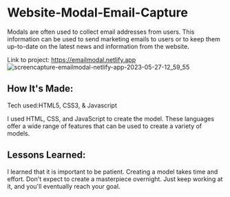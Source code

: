 <h1>Website-Modal-Email-Capture</h1>
<p>Modals are often used to collect email addresses from users. This information can be used to send marketing emails to users or to keep them up-to-date on the latest news and information from the website.</p>

Link to project: https://emailmodal.netlify.app
![screencapture-emailmodal-netlify-app-2023-05-27-12_59_55](https://github.com/wewjr82/website-modal-email-capture/assets/68568420/20387749-732d-48dd-81c2-219fc02656e3)

<h2>How It's Made:</h2>



<p>Tech used:HTML5, CSS3, & Javascript</p>

<p>I used HTML, CSS, and JavaScript to create the model. These languages offer a wide range of features that can be used to create a variety of models.</p>

<h2>Lessons Learned:</h2>
<p>I learned that it is important to be patient. Creating a model takes time and effort. Don't expect to create a masterpiece overnight. Just keep working at it, and you'll eventually reach your goal.</p>
